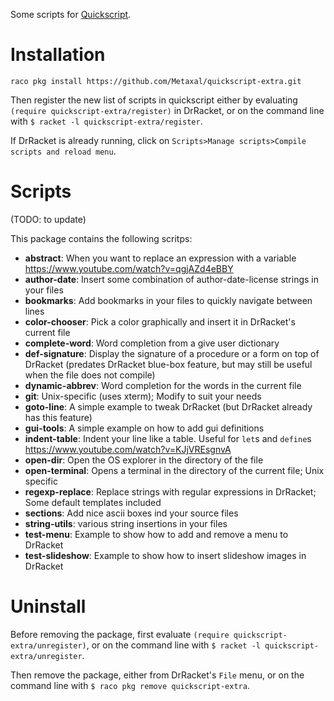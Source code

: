Some scripts for [Quickscript](https://github.com/Metaxal/quickscript).

# Installation

```
raco pkg install https://github.com/Metaxal/quickscript-extra.git
```
Then register the new list of scripts in quickscript either by evaluating 
`(require quickscript-extra/register)` in DrRacket, or on the command line with
`$ racket -l quickscript-extra/register`.

If DrRacket is already running, click on `Scripts>Manage scripts>Compile scripts and reload menu`.

# Scripts

(TODO: to update)

This package contains the following scritps:
* **abstract**: When you want to replace an expression with a variable
    https://www.youtube.com/watch?v=qgjAZd4eBBY
* **author-date**: Insert some combination of author-date-license strings in your files
* **bookmarks**: Add bookmarks in your files to quickly navigate between lines
* **color-chooser**: Pick a color graphically and insert it in DrRacket's current file
* **complete-word**: Word completion from a give user dictionary
* **def-signature**: Display the signature of a procedure or a form on top of DrRacket (predates DrRacket blue-box feature, but may still be useful when the file does not compile)
* **dynamic-abbrev**: Word completion for the words in the current file
* **git**: Unix-specific (uses xterm); Modify to suit your needs
* **goto-line**: A simple example to tweak DrRacket (but DrRacket already has this feature)
* **gui-tools**: A simple example on how to add gui definitions
* **indent-table**: Indent your line like a table. Useful for `let`s and `define`s
    https://www.youtube.com/watch?v=KJjVREsgnvA
* **open-dir**: Open the OS explorer in the directory of the file
* **open-terminal**: Opens a terminal in the directory of the current file; Unix specific 
* **regexp-replace**: Replace strings with regular expressions in DrRacket; Some default templates included
* **sections**: Add nice ascii boxes ind your source files
* **string-utils**: various string insertions in your files
* **test-menu**: Example to show how to add and remove a menu to DrRacket
* **test-slideshow**: Example to show how to insert slideshow images in DrRacket

# Uninstall

Before removing the package, first evaluate `(require quickscript-extra/unregister)`, 
or on the command line with `$ racket -l quickscript-extra/unregister`.

Then remove the package, either from DrRacket's `File` menu, or on the command line with
`$ raco pkg remove quickscript-extra`.
